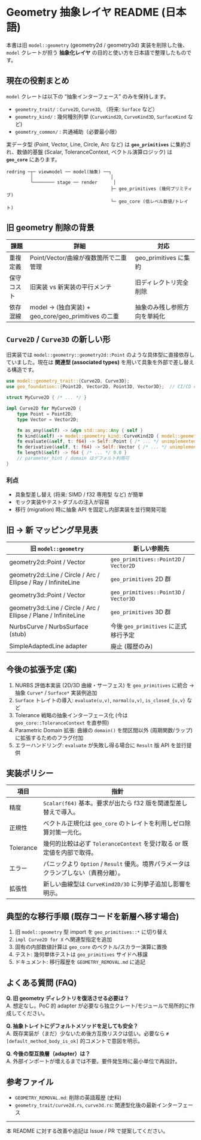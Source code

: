 # Geometry 抽象レイヤ README (日本語)

本書は旧 `model::geometry` (geometry2d / geometry3d) 実装を削除した後、`model` クレートが担う **抽象化レイヤ** の目的と使い方を日本語で整理したものです。

## 現在の役割まとめ
`model` クレートは以下の “抽象インターフェース” のみを保持します。

- `geometry_trait/` : `Curve2D`, `Curve3D`, （将来: `Surface` など）
- `geometry_kind/`  : 幾何種別列挙 (`CurveKind2D`, `CurveKind3D`, `SurfaceKind` など)
- `geometry_common/` : 共通補助（必要最小限）

実データ型 (Point, Vector, Line, Circle, Arc など) は **`geo_primitives`** に集約され、数値的基盤 (Scalar, ToleranceContext, ベクトル演算ロジック) は **`geo_core`** にあります。

```
redring ─┬─ viewmodel ── model(抽象) ──┐
         │                             │
         └──────── stage ── render      │
                                       ├─ geo_primitives (幾何プリミティブ)
                                       └─ geo_core (低レベル数値/トレイト)
```

## 旧 geometry 削除の背景
| 課題 | 詳細 | 対応 |
|------|------|------|
| 重複定義 | Point/Vector/曲線が複数箇所で二重管理 | geo_primitives に集約 |
| 保守コスト | 旧実装 vs 新実装の平行メンテ | 旧ディレクトリ完全削除 |
| 依存混線 | model → (独自実装) + geo_core/geo_primitives の二重 | 抽象のみ残し参照方向を単純化 |

## `Curve2D` / `Curve3D` の新しい形
旧実装では `model::geometry::geometry2d::Point` のような具体型に直接依存していました。現在は **関連型 (associated types)** を用いて具象を外部で差し替える構造です。

```rust
use model::geometry_trait::{Curve2D, Curve3D};
use geo_foundation::{Point2D, Vector2D, Point3D, Vector3D};  // CI/CD compliance

struct MyCurve2D { /* ... */ }

impl Curve2D for MyCurve2D {
    type Point = Point2D;
    type Vector = Vector2D;

    fn as_any(&self) -> &dyn std::any::Any { self }
    fn kind(&self) -> model::geometry_kind::CurveKind2D { model::geometry_kind::CurveKind2D::Line }
    fn evaluate(&self, t: f64) -> Self::Point { /* ... */ unimplemented!() }
    fn derivative(&self, t: f64) -> Self::Vector { /* ... */ unimplemented!() }
    fn length(&self) -> f64 { /* ... */ 0.0 }
    // parameter_hint / domain はデフォルト利用可
}
```

### 利点
- 具象型差し替え (将来: SIMD / f32 専用型 など) が簡単
- モック実装やテストダブルの注入が容易
- 移行 (migration) 時に抽象 API を固定し内部実装を並行開発可能

## 旧 → 新 マッピング早見表
| 旧 `model::geometry` | 新しい参照先 |
|----------------------|--------------|
| geometry2d::Point / Vector | `geo_primitives::Point2D` / `Vector2D` |
| geometry2d::Line / Circle / Arc / Ellipse / Ray / InfiniteLine | `geo_primitives` 2D 群 |
| geometry3d::Point / Vector | `geo_primitives::Point3D` / `Vector3D` |
| geometry3d::Line / Circle / Arc / Ellipse / Plane / InfiniteLine | `geo_primitives` 3D 群 |
| NurbsCurve / NurbsSurface (stub) | 今後 `geo_primitives` に正式移行予定 |
| SimpleAdaptedLine adapter | 廃止 (履歴のみ) |

## 今後の拡張予定 (案)
1. NURBS 評価本実装 (2D/3D 曲線・サーフェス) を `geo_primitives` に統合 → 抽象 `Curve*` / `Surface*` 実装例追加
2. `Surface` トレイトの導入: `evaluate(u,v)`, `normal(u,v)`, `is_closed_{u,v}` など
3. Tolerance 戦略の抽象インターフェース化 (今は `geo_core::ToleranceContext` を直参照) 
4. Parametric Domain 拡張: 曲線の `domain()` を閉区間以外 (周期関数/ラップ) に拡張するためのフラグ付加
5. エラーハンドリング: `evaluate` が失敗し得る場合に `Result` 版 API を並行提供

## 実装ポリシー
| 項目 | 指針 |
|------|------|
| 精度 | `Scalar(f64)` 基本。要求が出たら f32 版を関連型差し替えで導入。 |
| 正規性 | ベクトル正規化は `geo_core` のトレイトを利用しゼロ除算対策一元化。 |
| Tolerance | 幾何的比較は必ず `ToleranceContext` を受け取る or 既定値を内部で取得。 |
| エラー | パニックより `Option` / `Result` 優先。境界パラメータはクランプしない（責務分離）。 |
| 拡張性 | 新しい曲線型は `CurveKind2D/3D` に列挙子追加し影響を明示。 |

## 典型的な移行手順 (既存コードを新層へ移す場合)
1. 旧 `model::geometry` 型 import を `geo_primitives::*` に切り替え
2. `impl Curve2D for X` へ関連型指定を追加
3. 固有の内部数値計算は `geo_core` のベクトル/スカラー演算に置換
4. テスト: 幾何単体テストは `geo_primitives` サイドへ移譲
5. ドキュメント: 移行履歴を `GEOMETRY_REMOVAL.md` に追記

## よくある質問 (FAQ)
**Q. 旧 geometry ディレクトリを復活させる必要は？**  
A. 想定なし。PoC 的 adapter が必要なら独立クレート/モジュールで局所的に作成してください。

**Q. 抽象トレイトにデフォルトメソッドを足しても安全？**  
A. 既存実装が（まだ）少ないため後方互換リスクは低い。必要なら `#[default_method_body_is_ok]` 的コメントで意図を明示。

**Q. 今後の型互換層（adapter）は？**  
A. 外部インポートが増えるまでは不要。要件発生時に最小単位で再設計。

## 参考ファイル
- `GEOMETRY_REMOVAL.md`: 削除の英語履歴 (史料)
- `geometry_trait/curve2d.rs`, `curve3d.rs`: 関連型化後の最新インターフェース

---
本 README に対する改善や追記は Issue / PR で提案してください。
